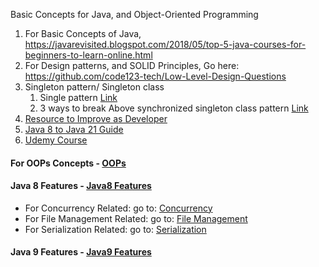 Basic Concepts for Java, and Object-Oriented Programming

1. For Basic Concepts of Java, https://javarevisited.blogspot.com/2018/05/top-5-java-courses-for-beginners-to-learn-online.html
2. For Design patterns, and SOLID Principles, Go here: https://github.com/code123-tech/Low-Level-Design-Questions
3. Singleton pattern/ Singleton class
   1. Single pattern [Link](https://www.youtube.com/watch?v=fs6ZUcF-nuc&ab_channel=LearnCodeWithDurgesh)
   2. 3 ways to break Above synchronized singleton class pattern [Link](https://www.youtube.com/watch?v=zHWusHi9Nt0&ab_channel=LearnCodeWithDurgesh)
4. [Resource to Improve as Developer](https://medium.com/code-like-a-girl/resources-and-roadmap-to-upgrade-as-a-java-developer-fcf7787cfbbc)
5. [Java 8 to Java 21 Guide](https://advancedweb.hu/a-categorized-list-of-all-java-and-jvm-features-since-jdk-8-to-21/)
6. [Udemy Course](https://www.udemy.com/course/java-the-complete-java-developer-course/?couponCode=LETSLEARNNOWPP)

#### For OOPs Concepts - [OOPs](./OOPs)

#### Java 8 Features - [Java8 Features](./Java8)
* For Concurrency Related: go to: [Concurrency](./Java8/Concurrency)
* For File Management Related: go to: [File Management](./Java8/Files)
* For Serialization Related: go to: [Serialization](./Java8/Serialization)

#### Java 9 Features - [Java9 Features](./Java9)
